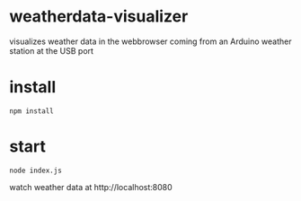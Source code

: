 # weatherdata-visualizer
visualizes weather data in the webbrowser coming from an Arduino weather station at the USB port

# install
```
npm install
```
# start
```
node index.js
```
watch weather data at http://localhost:8080
